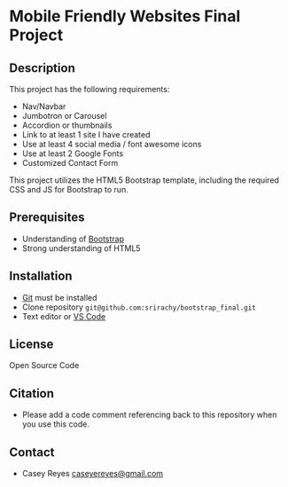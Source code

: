 # Mobile Friendly Websites Final Project

## Description
This project has the following requirements:
- Nav/Navbar
- Jumbotron or Carousel
- Accordion or thumbnails
- Link to at least 1 site I have created
- Use at least 4 social media / font awesome icons
- Use at least 2 Google Fonts
- Customized Contact Form

This project utilizes the HTML5 Bootstrap template, including the required CSS and JS for Bootstrap to run.

## Prerequisites
- Understanding of [Bootstrap](https://getbootstrap.com/)
- Strong understanding of HTML5

## Installation
- [Git](https://git-scm.com/) must be installed
- Clone repository `git@github.com:srirachy/bootstrap_final.git`
- Text editor or [VS Code](https://code.visualstudio.com/)

## License
Open Source Code

## Citation
- Please add a code comment referencing back to this repository when you use this code.

## Contact
- Casey Reyes caseyereyes@gmail.com
